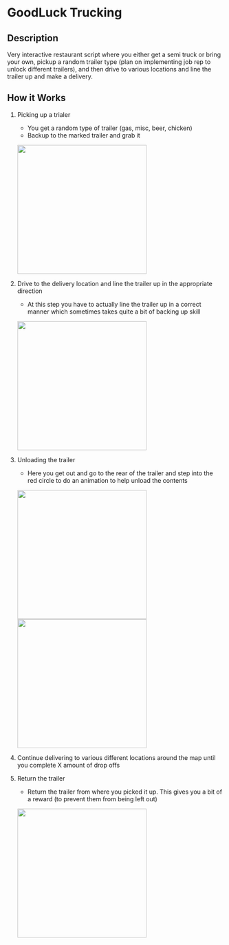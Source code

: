 # GoodLuck Trucking
## Description
Very interactive restaurant script where you either get a semi truck or bring your own, pickup a random trailer type (plan on implementing job rep to unlock different trailers), and then drive to various locations and line the trailer up and make a delivery.
## How it Works
1. Picking up a trialer
    - You get a random type of trailer (gas, misc, beer, chicken)
    - Backup to the marked trailer and grab it

    <img src="https://i.imgur.com/E1maJlh.jpg" height="300"></img>

2. Drive to the delivery location and line the trailer up in the appropriate direction
    - At this step you have to actually line the trailer up in a correct manner which sometimes takes quite a bit of backing up skill

    <img src="https://i.imgur.com/wuiqTnm.jpg" height="300"></img>

3. Unloading the trailer
    - Here you get out and go to the rear of the trailer and step into the red circle to do an animation to help unload the contents

    <img src="https://i.imgur.com/3PfE3T3.jpg" height="300"></img> <img src="https://i.imgur.com/e7LBa0j.jpg" height="300"></img>

4. Continue delivering to various different locations around the map until you complete X amount of drop offs

5. Return the trailer
    - Return the trailer from where you picked it up. This gives you a bit of a reward (to prevent them from being left out)

    <img src="https://i.imgur.com/47DFWgD.jpg" height="300"></img>
